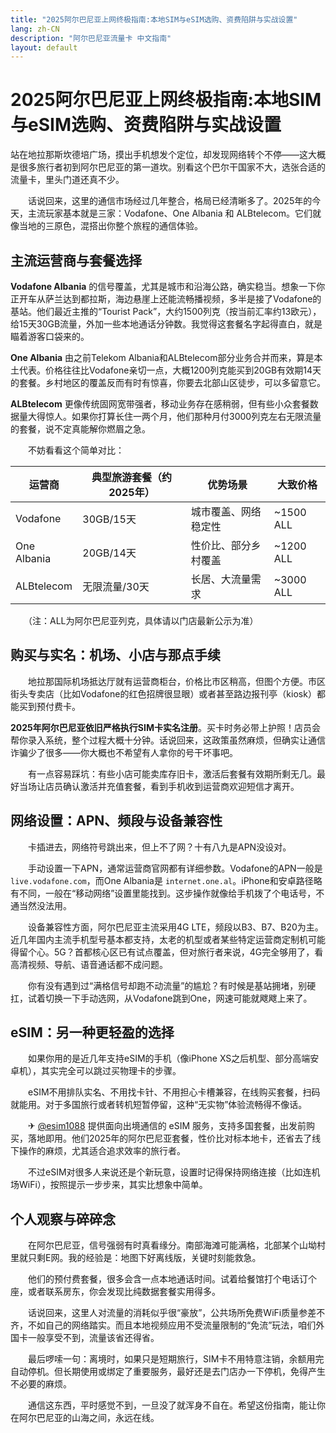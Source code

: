 ```yaml
---
title: "2025阿尔巴尼亚上网终极指南:本地SIM与eSIM选购、资费陷阱与实战设置"
lang: zh-CN
description: "阿尔巴尼亚流量卡 中文指南"
layout: default
---
```

# 2025阿尔巴尼亚上网终极指南:本地SIM与eSIM选购、资费陷阱与实战设置

站在地拉那斯坎德培广场，摸出手机想发个定位，却发现网络转个不停——这大概是很多旅行者初到阿尔巴尼亚的第一道坎。别看这个巴尔干国家不大，选张合适的流量卡，里头门道还真不少。

　　话说回来，这里的通信市场经过几年整合，格局已经清晰多了。2025年的今天，主流玩家基本就是三家：Vodafone、One Albania 和 ALBtelecom。它们就像当地的三原色，混搭出你整个旅程的通信体验。

## 主流运营商与套餐选择

**Vodafone Albania** 的信号覆盖，尤其是城市和沿海公路，确实稳当。想象一下你正开车从萨兰达到都拉斯，海边悬崖上还能流畅播视频，多半是接了Vodafone的基站。他们最近主推的“Tourist Pack”，大约1500列克（按当前汇率约13欧元），给15天30GB流量，外加一些本地通话分钟数。我觉得这套餐名字起得直白，就是瞄着游客口袋来的。

**One Albania** 由之前Telekom Albania和ALBtelecom部分业务合并而来，算是本土代表。价格往往比Vodafone亲切一点，大概1200列克能买到20GB有效期14天的套餐。乡村地区的覆盖反而有时有惊喜，你要去北部山区徒步，可以多留意它。

**ALBtelecom** 更像传统固网宽带强者，移动业务存在感稍弱，但有些小众套餐数据量大得惊人。如果你打算长住一两个月，他们那种月付3000列克左右无限流量的套餐，说不定真能解你燃眉之急。

　　不妨看看这个简单对比：

| 运营商         | 典型旅游套餐（约2025年）     | 优势场景                  | 大致价格        |
|----------------|-----------------------------|-------------------------|-----------------|
| Vodafone       | 30GB/15天                  | 城市覆盖、网络稳定性      | ~1500 ALL       |
| One Albania    | 20GB/14天                  | 性价比、部分乡村覆盖      | ~1200 ALL       |
| ALBtelecom     | 无限流量/30天              | 长居、大流量需求          | ~3000 ALL       |

　　（注：ALL为阿尔巴尼亚列克，具体请以门店最新公示为准）

## 购买与实名：机场、小店与那点手续

　　地拉那国际机场抵达厅就有运营商柜台，价格比市区稍高，但图个方便。市区街头专卖店（比如Vodafone的红色招牌很显眼）或者甚至路边报刊亭（kiosk）都能买到预付费卡。

**2025年阿尔巴尼亚依旧严格执行SIM卡实名注册**。买卡时务必带上护照！店员会帮你录入系统，整个过程大概十分钟。话说回来，这政策虽然麻烦，但确实让通信诈骗少了很多——你大概也不希望有人拿你的号干坏事吧。

　　有一点容易踩坑：有些小店可能卖库存旧卡，激活后套餐有效期所剩无几。最好当场让店员确认激活并充值套餐，看到手机收到运营商欢迎短信才离开。

## 网络设置：APN、频段与设备兼容性

　　卡插进去，网络符号跳出来，但上不了网？十有八九是APN没设对。

　　手动设置一下APN，通常运营商官网都有详细参数。Vodafone的APN一般是 `live.vodafone.com`，而One Albania是 `internet.one.al`。iPhone和安卓路径略有不同，一般在“移动网络”设置里能找到。这步操作就像给手机拨了个电话号，不通当然没法用。

　　设备兼容性方面，阿尔巴尼亚主流采用4G LTE，频段以B3、B7、B20为主。近几年国内主流手机型号基本都支持，太老的机型或者某些特定运营商定制机可能得留个心。5G？首都核心区已有试点覆盖，但对旅行者来说，4G完全够用了，看高清视频、导航、语音通话都不成问题。

　　你有没有遇到过“满格信号却跑不动流量”的尴尬？有时候是基站拥堵，别硬扛，试着切换一下手动选网，从Vodafone跳到One，网速可能就飕飕上来了。

## eSIM：另一种更轻盈的选择

　　如果你用的是近几年支持eSIM的手机（像iPhone XS之后机型、部分高端安卓机），其实完全可以跳过买物理卡的步骤。

　　eSIM不用排队实名、不用找卡针、不用担心卡槽兼容，在线购买套餐，扫码就能用。对于多国旅行或者转机短暂停留，这种“无实物”体验流畅得不像话。

　　✈ [@esim1088](https://t.me/s/esim1088) 提供面向出境通信的 eSIM 服务，支持多国套餐，出发前购买，落地即用。他们2025年的阿尔巴尼亚套餐，性价比对标本地卡，还省去了线下操作的麻烦，尤其适合追求效率的旅行者。

　　不过eSIM对很多人来说还是个新玩意，设置时记得保持网络连接（比如连机场WiFi），按照提示一步步来，其实比想象中简单。

## 个人观察与碎碎念

　　在阿尔巴尼亚，信号强弱有时真看缘分。南部海滩可能满格，北部某个山坳村里就只剩E网。我的经验是：地图下好离线版，关键时刻能救急。

　　他们的预付费套餐，很多会含一点本地通话时间。试着给餐馆打个电话订个座，或者联系房东，你会发现比纯数据套餐实用得多。

　　话说回来，这里人对流量的消耗似乎很“豪放”，公共场所免费WiFi质量参差不齐，不如自己的网络踏实。而且本地视频应用不受流量限制的“免流”玩法，咱们外国卡一般享受不到，流量该省还得省。

　　最后啰嗦一句：离境时，如果只是短期旅行，SIM卡不用特意注销，余额用完自动停机。但长期使用或绑定了重要服务，最好还是去门店办一下停机，免得产生不必要的麻烦。

　　通信这东西，平时感觉不到，一旦没了就浑身不自在。希望这份指南，能让你在阿尔巴尼亚的山海之间，永远在线。